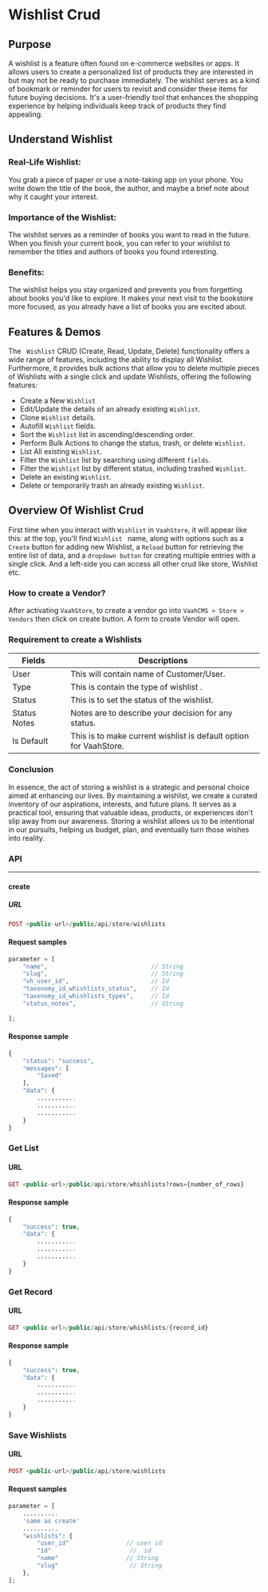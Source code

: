 # Wishlist Crud

## Purpose

A wishlist is a feature often found on e-commerce websites or apps. It allows users to create a 
personalized list of products they are interested in but may not be ready to purchase immediately. 
The wishlist serves as a kind of bookmark or reminder for users to revisit and consider these items
for future buying decisions. It's a user-friendly tool that enhances the shopping experience by helping
individuals keep track of products they find appealing.

## Understand Wishlist

### Real-Life Wishlist:

You grab a piece of paper or use a note-taking app on your phone.
You write down the title of the book, the author, and maybe a brief note about why it caught your interest.

### Importance of the Wishlist:

The wishlist serves as a reminder of books you want to read in the future.
When you finish your current book, you can refer to your wishlist to remember the titles and authors of books you found interesting.

### Benefits:
The wishlist helps you stay organized and prevents you from forgetting about books you'd like to explore.
It makes your next visit to the bookstore more focused, as you already have a list of books you are excited about.


## Features & Demos

The ` Wishlist` CRUD (Create, Read, Update, Delete) functionality offers a wide range of features,
including the ability to display all  Wishlist. Furthermore, it provides bulk actions that allow you
to delete multiple pieces of  Wishlists with a single click and update  Wishlists, offering the following features:

- Create a New `Wishlist`
- Edit/Update the details of an already existing `Wishlist`.
- Clone `Wishlist` details.
- Autofill `Wishlist` fields.
- Sort the `Wishlist` list in ascending/descending order.
- Perform Bulk Actions to change the status, trash, or delete `Wishlist`.
- List All existing `Wishlist`.
- Filter the `Wishlist` list by searching using different `fields`.
- Filter the `Wishlist` list by different status, including trashed `Wishlist`.
- Delete an existing `Wishlist`.
- Delete or temporarily trash an already existing `Wishlist`.


## Overview Of Wishlist Crud

First time when  you interact with `Wishlist` in `VaahStore`, it will appear like this: at the top,
you'll find  `Wishlist ` name, along with options such as a `Create` button for adding new Wishlist,
a `Reload` button for retrieving the entire list of data, and a `dropdown button` for creating multiple entries with a single click.
And a left-side you can access all other crud like store, Wishlist etc.



### How to create a Vendor?

After activating `VaahStore`, to create a vendor go into `VaahCMS > Store > Vendors` then click on create button. A form to create Vendor will open.

### Requirement to create a Wishlists

| Fields         |      | Descriptions                                      |
| ------------   | ---- | --------------------------------------------      |
| User           |      | This will contain name of Customer/User.             |
| Type           |      | This is contain the type of wishlist .           |
| Status         |      | This is to set the status of the wishlist.          |
| Status Notes   |      | Notes are to describe your decision for any status.|
| Is Default     |      | This is to make current wishlist is default option for VaahStore.|


### Conclusion

In essence, the act of storing a wishlist is a strategic and personal choice aimed at enhancing our
lives. By maintaining a wishlist, we create a curated inventory of our aspirations, interests, and 
future plans. It serves as a practical tool, ensuring that valuable ideas, products, or experiences
don't slip away from our awareness. Storing a wishlist allows us to be intentional in our pursuits,
helping us budget, plan, and eventually turn those wishes into reality.







### API
---------
#### create

##### URL
```php
POST <public-url>/public/api/store/wishlists
```

#### Request samples

```php
parameter = [
    "name",                             // String
    "slug",                             // String
    "vh_user_id",                       // Id
    "taxonomy_id_whishlists_status",    // Id
    "taxonomy_id_whishlists_types",     // Id
    "status_notes",                     // String
   
];
```

#### Response sample

```php
{
    "status": "success",
    "messages": [
        "Saved"
    ],
    "data": {
        ...........
        ...........
        ...........
    }
}
```

### Get List

#### URL
```php
GET <public-url>/public/api/store/whishlists?rows={number_of_rows}
```

#### Response sample

```php
{
    "success": true,
    "data": {
        ...........
        ...........
        ...........
    }
}
```

### Get Record

#### URL
```php
GET <public-url>/public/api/store/whishlists/{record_id}
```

#### Response sample

```php
{
    "success": true,
    "data": {
        ...........
        ...........
        ...........
    }
}
```

### Save Wishlists

#### URL
```php
POST <public-url>/public/api/store/wishlists
```

#### Request samples

```php
parameter = [
    ..........
    'same as create'
    ..........
    "wishlists": {
        "user_id"                // user id
        "id"                      //  id
        "name"                   // String
        "slug"                    // String
    },
];
```










